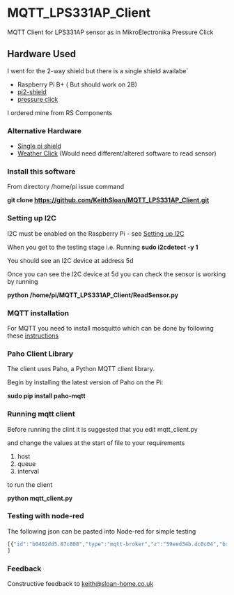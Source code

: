 # MQTT_LPS331AP_Client
MQTT Client for LPS331AP sensor as in MikroElectronika Pressure Click

## Hardware Used
I went for the 2-way shield but there is a single shield availabe`

* Raspberry Pi B+ ( But should work on 2B)
* [pi2-shield](http://www.mikroe.com/click/pi2-shield/)
* [pressure click](http://www.mikroe.com/click/pressure/)

I ordered mine from RS Components

### Alternative Hardware
* [Single pi shield](http://www.mikroe.com/click/pi-shield/)
* [Weather Click](http://www.mikroe.com/click/weather/)
(Would need different/altered software to read sensor)

### Install this software
From directory /home/pi issue command

**git clone https://github.com/KeithSloan/MQTT_LPS331AP_Client.git**

### Setting up I2C
I2C must be enabled on the Raspberry Pi - 
see [Setting up I2C](http://www.raspberrypi-spy.co.uk/2014/11/enabling-the-i2c-interface-on-the-raspberry-pi)

When you get to the testing stage i.e. Running 
**sudo i2cdetect -y 1**

You should see an I2C device at address 5d

Once you can see the I2C device at 5d you can check the sensor is working by running

**python /home/pi/MQTT_LPS331AP_Client/ReadSensor.py**

### MQTT installation

For MQTT you need to install mosquitto which can be done by following these [instructions](http://mosquitto.org/2013/01/mosquitto-debian-repository/)

### Paho Client Library

The client uses Paho, a Python MQTT client library.

Begin by installing the latest version of Paho on the Pi:

**sudo pip install paho-mqtt**


### Running mqtt client

Before running the clint it is suggested that you edit mqtt_client.py

and change the values at the start of file to your requirements

1. host
2. queue
3. interval

to run the client

**python mqtt_client.py**

### Testing with node-red

The following json can be pasted into Node-red for simple testing

```javascript
[{"id":"b0402dd5.87c808","type":"mqtt-broker","z":"59eed34b.dc0c04","broker":"localhost","port":"1883","clientid":"","usetls":false,"verifyservercert":true,"compatmode":true,"keepalive":"15","cleansession":true,"willTopic":"","willQos":"0","willRetain":null,"willPayload":"","birthTopic":"","birthQos":"0","birthRetain":null,"birthPayload":""},{"id":"265015c6.dd75da","type":"mqtt in","z":"59eed34b.dc0c04","name":"Sensor Queue","topic":"pi-one/sensor","broker":"b0402dd5.87c808","x":89,"y":419,"wires":[["d19ef67d.535c3"]]},{"id":"d19ef67d.535c3","type":"debug","z":"59eed34b.dc0c04","name":"","active":true,"console":"false","complete":"payload","x":349,"y":445,"wires":[]}
]
```

### Feedback
Constructive feedback to keith@sloan-home.co.uk
